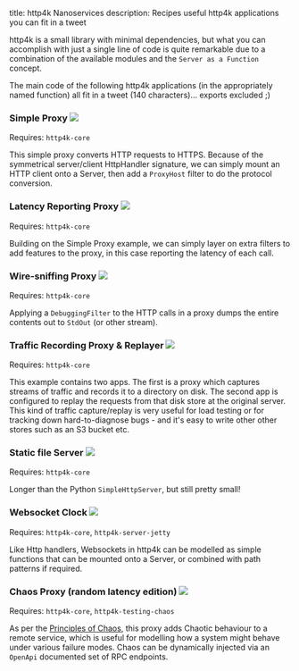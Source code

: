 title: http4k Nanoservices
description: Recipes useful http4k applications you can fit in a tweet

http4k is a small library with minimal dependencies, but what you can accomplish with just a single line of code is quite remarkable due to a combination of the available modules and the `Server as a Function` concept.

The main code of the following http4k applications (in the appropriately named function) all fit in a tweet (140 characters)... exports excluded ;)

### Simple Proxy [<img class="octocat" src="/img/octocat-32.png"/>](https://github.com/http4k/http4k/blob/master/src/docs/cookbook/nanoservices/simple_proxy.kt)
Requires: `http4k-core`

This simple proxy converts HTTP requests to HTTPS. Because of the symmetrical server/client HttpHandler signature, we can simply mount an HTTP client onto a Server, then add a `ProxyHost` filter to do the protocol conversion.
<script src="https://gist-it.appspot.com/https://github.com/http4k/http4k/blob/master/src/docs/cookbook/nanoservices/simple_proxy.kt"></script>

### Latency Reporting Proxy [<img class="octocat" src="/img/octocat-32.png"/>](https://github.com/http4k/http4k/blob/master/src/docs/cookbook/nanoservices/latency_reporting_proxy.kt)
Requires: `http4k-core`

Building on the Simple Proxy example, we can simply layer on extra filters to add features to the proxy, in this case reporting the latency of each call.
<script src="https://gist-it.appspot.com/https://github.com/http4k/http4k/blob/master/src/docs/cookbook/nanoservices/latency_reporting_proxy.kt"></script>

### Wire-sniffing Proxy [<img class="octocat" src="/img/octocat-32.png"/>](https://github.com/http4k/http4k/blob/master/src/docs/cookbook/nanoservices/wire_sniffing_proxy.kt)
Requires: `http4k-core`

Applying a `DebuggingFilter` to the HTTP calls in a proxy dumps the entire contents out to `StdOut` (or other stream).
<script src="https://gist-it.appspot.com/https://github.com/http4k/http4k/blob/master/src/docs/cookbook/nanoservices/wire_sniffing_proxy.kt"></script>

### Traffic Recording Proxy & Replayer [<img class="octocat" src="/img/octocat-32.png"/>](https://github.com/http4k/http4k/blob/master/src/docs/cookbook/nanoservices/record_and_replay_http_traffic_proxy.kt)
Requires: `http4k-core`

This example contains two apps. The first is a proxy which captures streams of traffic and records it to a directory on disk. The second app is configured to replay the requests from that disk store at the original server. This kind of traffic capture/replay is very useful for load testing or for tracking down hard-to-diagnose bugs - and it's easy to write other other stores such as an S3 bucket etc.
<script src="https://gist-it.appspot.com/https://github.com/http4k/http4k/blob/master/src/docs/cookbook/nanoservices/record_and_replay_http_traffic_proxy.kt"></script>

### Static file Server [<img class="octocat" src="/img/octocat-32.png"/>](https://github.com/http4k/http4k/blob/master/src/docs/cookbook/nanoservices/static_file_server.kt)
Requires: `http4k-core`

Longer than the Python `SimpleHttpServer`, but still pretty small!
<script src="https://gist-it.appspot.com/https://github.com/http4k/http4k/blob/master/src/docs/cookbook/nanoservices/static_file_server.kt"></script>

### Websocket Clock [<img class="octocat" src="/img/octocat-32.png"/>](https://github.com/http4k/http4k/blob/master/src/docs/cookbook/nanoservices/websocket_clock.kt)
Requires: `http4k-core`, `http4k-server-jetty`

Like Http handlers, Websockets in http4k can be modelled as simple functions that can be mounted onto a Server, or combined with path patterns if required.
<script src="https://gist-it.appspot.com/https://github.com/http4k/http4k/blob/master/src/docs/cookbook/nanoservices/websocket_clock.kt"></script>

### Chaos Proxy (random latency edition) [<img class="octocat" src="/img/octocat-32.png"/>](https://github.com/http4k/http4k/blob/master/src/docs/cookbook/nanoservices/chaos_proxy.kt)
Requires: `http4k-core`, `http4k-testing-chaos`

As per the [Principles of Chaos](https://principlesofchaos.org/), this proxy adds Chaotic behaviour to a remote service, which is useful for modelling how a system might behave under various failure modes. Chaos can be dynamically injected via an `OpenApi` documented set of RPC endpoints.
<script src="https://gist-it.appspot.com/https://github.com/http4k/http4k/blob/master/src/docs/cookbook/nanoservices/chaos_proxy.kt"></script>
